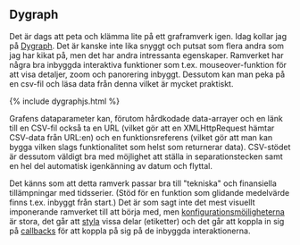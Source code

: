 ## Dygraph

Det är dags att peta och klämma lite på ett graframverk igen. Idag kollar jag på [Dygraph](http://dygraphs.com/). Det är kanske inte lika snyggt och putsat som flera andra som jag har kikat på, men det har andra intressanta egenskaper. Ramverket har några bra inbyggda interaktiva funktioner som t.ex. mouseover-funktion för att visa detaljer, zoom och panorering inbyggt. Dessutom kan man peka på en csv-fil och läsa data från denna vilket är mycket praktiskt.

{% include dygraphjs.html %}

Grafens dataparameter kan, förutom hårdkodade data-arrayer och en länk till en CSV-fil också ta en URL (vilket gör att en XMLHttpRequest hämtar CSV-data från URL:en) och en funktionsreferens (vilket gör att man kan bygga vilken slags funktionalitet som helst som returnerar data). CSV-stödet är dessutom väldigt bra med möjlighet att ställa in separationstecken samt en hel del automatisk igenkänning av datum och flyttal.

Det känns som att detta ramverk passar bra till "tekniska" och finansiella tillämpningar med tidsserier. (Stöd för en funktion som glidande medelvärde finns t.ex. inbyggt från start.) Det är som sagt inte det mest visuellt imponerande ramverket till att börja med, men [konfigurationsmöjligheterna](http://dygraphs.com/options.html) är stora, det går att [styla](http://dygraphs.com/css.html) vissa delar (etiketter) och det går att koppla in sig på [callbacks](http://dygraphs.com/options.html#Callbacks) för att koppla på sig på de inbyggda interaktionerna.